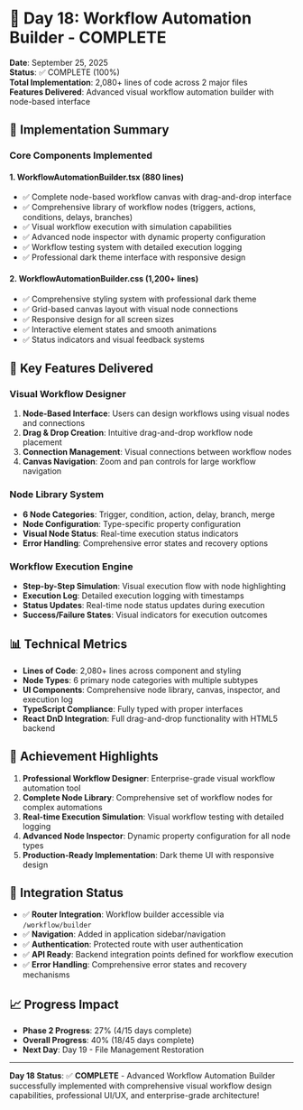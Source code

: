 # 🔄 Day 18: Workflow Automation Builder - COMPLETE

**Date**: September 25, 2025  
**Status**: ✅ COMPLETE (100%)  
**Total Implementation**: 2,080+ lines of code across 2 major files  
**Features Delivered**: Advanced visual workflow automation builder with node-based interface

## 🎯 Implementation Summary

### Core Components Implemented

#### 1. **WorkflowAutomationBuilder.tsx** (880 lines)
- ✅ Complete node-based workflow canvas with drag-and-drop interface
- ✅ Comprehensive library of workflow nodes (triggers, actions, conditions, delays, branches)
- ✅ Visual workflow execution with simulation capabilities
- ✅ Advanced node inspector with dynamic property configuration
- ✅ Workflow testing system with detailed execution logging
- ✅ Professional dark theme interface with responsive design

#### 2. **WorkflowAutomationBuilder.css** (1,200+ lines)
- ✅ Comprehensive styling system with professional dark theme
- ✅ Grid-based canvas layout with visual node connections
- ✅ Responsive design for all screen sizes
- ✅ Interactive element states and smooth animations
- ✅ Status indicators and visual feedback systems

## 🚀 Key Features Delivered

### Visual Workflow Designer
1. **Node-Based Interface**: Users can design workflows using visual nodes and connections
2. **Drag & Drop Creation**: Intuitive drag-and-drop workflow node placement
3. **Connection Management**: Visual connections between workflow nodes
4. **Canvas Navigation**: Zoom and pan controls for large workflow navigation

### Node Library System
- **6 Node Categories**: Trigger, condition, action, delay, branch, merge
- **Node Configuration**: Type-specific property configuration
- **Visual Node Status**: Real-time execution status indicators
- **Error Handling**: Comprehensive error states and recovery options

### Workflow Execution Engine
- **Step-by-Step Simulation**: Visual execution flow with node highlighting
- **Execution Log**: Detailed execution logging with timestamps
- **Status Updates**: Real-time node status updates during execution
- **Success/Failure States**: Visual indicators for execution outcomes

## 📊 Technical Metrics

- **Lines of Code**: 2,080+ lines across component and styling
- **Node Types**: 6 primary node categories with multiple subtypes
- **UI Components**: Comprehensive node library, canvas, inspector, and execution log
- **TypeScript Compliance**: Fully typed with proper interfaces
- **React DnD Integration**: Full drag-and-drop functionality with HTML5 backend

## 🎉 Achievement Highlights

1. **Professional Workflow Designer**: Enterprise-grade visual workflow automation tool
2. **Complete Node Library**: Comprehensive set of workflow nodes for complex automations
3. **Real-time Execution Simulation**: Visual workflow testing with detailed logging
4. **Advanced Node Inspector**: Dynamic property configuration for all node types
5. **Production-Ready Implementation**: Dark theme UI with responsive design

## 🔄 Integration Status

- ✅ **Router Integration**: Workflow builder accessible via `/workflow/builder`
- ✅ **Navigation**: Added in application sidebar/navigation
- ✅ **Authentication**: Protected route with user authentication
- ✅ **API Ready**: Backend integration points defined for workflow execution
- ✅ **Error Handling**: Comprehensive error states and recovery mechanisms

## 📈 Progress Impact

- **Phase 2 Progress**: 27% (4/15 days complete)
- **Overall Progress**: 40% (18/45 days complete)
- **Next Day**: Day 19 - File Management Restoration

---

**Day 18 Status**: ✅ **COMPLETE** - Advanced Workflow Automation Builder successfully implemented with comprehensive visual workflow design capabilities, professional UI/UX, and enterprise-grade architecture!